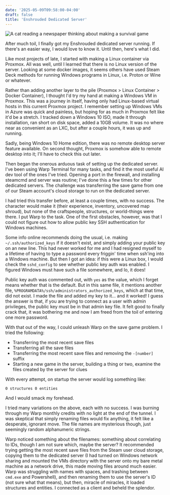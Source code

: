 ```yaml
---
date: '2025-05-09T09:58:00-04:00'
draft: false
title: 'Enshrouded Dedicated Server'
---
```


![A cat reading a newspaper thinking about making a survival game](/cat.jpb)

After much toil, I finally got my Enshrouded dedicated server running. If
there's an easier way, I would love to know it. Until then, here's what I did.

Like most projects of late, I started with making a Linux container via Proxmox.
All was well, until I learned that there is no Linux version of the server.
Looking at some docker images, it seems others have used Steam Deck methods for
running Windows programs in Linux, i.e. Proton or Wine or whatever.

Rather than adding another layer to the pile (Proxmox > Linux Container >
Docker Container), I thought I'd try my hand at making a Windows VM in Proxmox.
This was a journey in itself, having only had Linux-based virtual hosts in this
current Proxmox project. I remember setting up Windows VMs in Azure was quick
and painless, but hoping for as much in Proxmox felt like it'd be a stretch.
I tracked down a Windows 10 ISO, made it through installation, ran short on
disk space, added a 10GB volume. It was no where near as convenient as an LXC,
but after a couple hours, it was up and running.

Sadly, being Windows 10 Home edition, there was no remote desktop server feature
available. On second thought, Proxmox is somehow able to remote desktop into it;
I'll have to check this out later.

Then began the onerous arduous task of setting up the dedicated server. I've
been using Warp Terminal for many tasks, and find it the most useful AI dev
tool of the ones I've tried. Opening a port in the firewall, and installing steamcmd and server was
routine; I've done this a few times for other dedicated servers. The challenge
was transferring the save game from one of our Steam account's cloud storage to
run on the dedicated server.

I had tried this transfer before, at least a couple times, with no success. The
character would make it (their experience, inventory, uncovered map shroud),
but none of the craftspeople, structures, or world-things were there. I put Warp
to the task. One of the first obstacles, however, was that I could not figure
out how to allow public key SSH authentication for Windows machines.

Some info online recommends doing the usual, i.e. making `~/.ssh/authorized_keys`
if it doesn't exist, and simply adding your public key on an new line. This
had never worked for me and I had resigned myself to a lifetime of having to
type a password every friggin' time when ssh'ing into a Windows machine. But
then I got an idea: if this were a Linux box, I would check the `sshd_config` to
see whether public key auth was enabled. I figured Windows must have such a file
somewhere, and lo, it does!

Public key auth was commented out, with `yes` as the value, which I forget means
whether that is the default. But in this same file, it mentions another file,
`%PROGRAMDATA%/ssh/administrators_authorized_keys`, which at that time, did not
exist. I made the file and added my key to it... and it worked! I guess the
answer is that, if you are trying to connect as a user with admin privileges,
the public key must be in that admin key file. It felt good to finally crack
that, it was bothering me and now I am freed from the toil of entering one more
password.

With that out of the way, I could unleash Warp on the save game problem. I tried
the following:
* Transferring the most recent save files
* Transferring all the save files
* Transferring the most recent save files and removing the `-[number]` suffix
* Starting a new game in the server, building a thing or two, examine the files created by the server for clues

With every attempt, on startup the server would log something like:
```
0 structures 0 entities
```
And I would smack my forehead.

I tried many variations on the above, each with no success. I was burning through
my Warp monthly credits with no light at the end of the tunnel. I was skeptical
that simply renaming files would fix anything, it felt like a desperate, ignorant
move. The file names are mysterious though, just seemingly random alphanumeric strings.

Warp noticed something about the filenames: something about correlating to IDs,
though I am not sure which, maybe the server? It recommended trying getting the
most recent save files from the Steam user cloud storage, copying them to the
dedicated server (I had turned on Windows network sharing and mounted the VMs
directory with the server onto my bare metal machine as a network drive, this
made moving files around much easier. Warp was struggling with names with spaces,
and trashing between `cmd.exe` and Powershell), and then renaming them to use the server's ID (not sure what
that means), but then, miracle of miracles, it loaded structures and entities.
I connected as a client and beheld the splendor.
